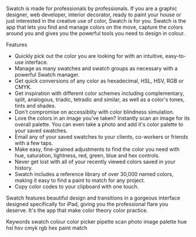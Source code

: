 Swatch is made for professionals by professionals. If you are a graphic designer, web developer, interior decorator, ready to paint your house or just interested in the creative use of color, Swatch is for you. Swatch is the app that lets you find and manage colors on the move, capture the colors around you and gives you the powerful tools you need to design in colour.

Features
- Quickly pick out the color you are looking for with an intuitive, easy-to-use interface.
- Manage as many swatches and swatch groups as necessary with a powerful Swatch manager.
- Get quick conversions of any color as hexadecimal, HSL, HSV, RGB or CMYK.
- Get inspiration with different color schemes including complementary, split, analogous, triadic, tetradic and similar, as well as a color's tones, tints and shades.
- Don't compromise on accessiblity with color blindness simulation.
- Love the colors in an image you've taken? Instantly scan an image for its overall palette. You can even take a photo and add it's color palette to your saved swatches.
- Email any of your saved swatches to your clients, co-workers or friends with a few taps.
- Make easy, fine-grained adjustments to find the color you need with hue, saturation, lightness, red, green, blue and hex controls.
- Never get lost with all of your recently viewed colors saved in your history.
- Swatch includes a reference library of over 30,000 named colors, making it easy to find a paint to match for any project.
- Copy color codes to your clipboard with one touch.

Swatch features beautiful design and transitions in a gorgeous interface designed specifically for iPad, giving you the professional flare you deserve. It's the app that make color theory color practice.

Keywords
swatch colour color picker pipette scan photo image palette hue hsl hsv cmyk rgb hex paint match
